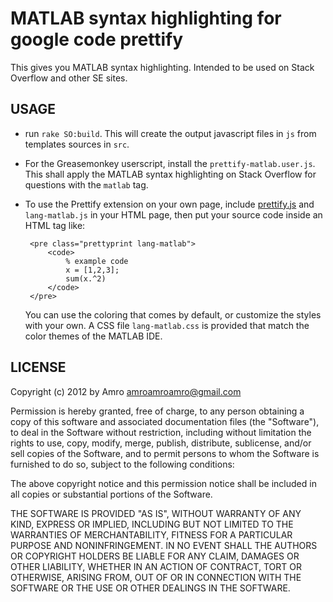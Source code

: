 MATLAB syntax highlighting for google code prettify
===================================================

This gives you MATLAB syntax highlighting. Intended to be used on Stack
Overflow and other SE sites.

USAGE
-----

 - run `rake SO:build`. This will create the output javascript files in `js`
   from templates sources in `src`.

 - For the Greasemonkey userscript, install the `prettify-matlab.user.js`.
   This shall apply the MATLAB syntax highlighting on Stack Overflow for
   questions with the `matlab` tag.

 - To use the Prettify extension on your own page, include [prettify.js][1]
   and `lang-matlab.js` in your HTML page, then put your source code
   inside an HTML tag like:

        <pre class="prettyprint lang-matlab">
            <code>
            	% example code
            	x = [1,2,3];
            	sum(x.^2)
            </code>
        </pre>

   You can use the coloring that comes by default, or customize the styles
   with your own. A CSS file `lang-matlab.css` is provided that match the
   color themes of the MATLAB IDE.


[1]: http://code.google.com/p/google-code-prettify/


LICENSE
-------

Copyright (c) 2012 by Amro <amroamroamro@gmail.com>

Permission is hereby granted, free of charge, to any person obtaining a copy
of this software and associated documentation files (the "Software"), to deal
in the Software without restriction, including without limitation the rights
to use, copy, modify, merge, publish, distribute, sublicense, and/or sell
copies of the Software, and to permit persons to whom the Software is
furnished to do so, subject to the following conditions:

The above copyright notice and this permission notice shall be included in
all copies or substantial portions of the Software.

THE SOFTWARE IS PROVIDED "AS IS", WITHOUT WARRANTY OF ANY KIND, EXPRESS OR
IMPLIED, INCLUDING BUT NOT LIMITED TO THE WARRANTIES OF MERCHANTABILITY,
FITNESS FOR A PARTICULAR PURPOSE AND NONINFRINGEMENT. IN NO EVENT SHALL THE
AUTHORS OR COPYRIGHT HOLDERS BE LIABLE FOR ANY CLAIM, DAMAGES OR OTHER
LIABILITY, WHETHER IN AN ACTION OF CONTRACT, TORT OR OTHERWISE, ARISING FROM,
OUT OF OR IN CONNECTION WITH THE SOFTWARE OR THE USE OR OTHER DEALINGS IN
THE SOFTWARE.
